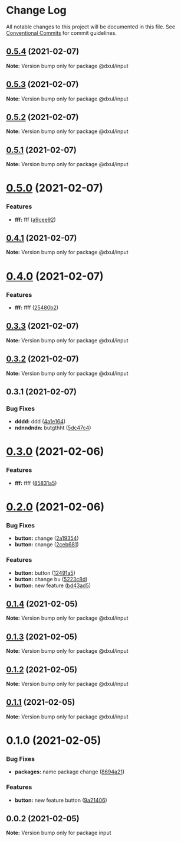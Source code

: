 # Change Log

All notable changes to this project will be documented in this file.
See [Conventional Commits](https://conventionalcommits.org) for commit guidelines.

## [0.5.4](https://github.com/dxul/input/compare/@dxul/input@0.5.3...@dxul/input@0.5.4) (2021-02-07)

**Note:** Version bump only for package @dxul/input





## [0.5.3](https://github.com/dxul/input/compare/@dxul/input@0.5.2...@dxul/input@0.5.3) (2021-02-07)

**Note:** Version bump only for package @dxul/input





## [0.5.2](https://github.com/dxul/input/compare/@dxul/input@0.5.1...@dxul/input@0.5.2) (2021-02-07)

**Note:** Version bump only for package @dxul/input





## [0.5.1](https://github.com/dxul/input/compare/@dxul/input@0.5.0...@dxul/input@0.5.1) (2021-02-07)

**Note:** Version bump only for package @dxul/input





# [0.5.0](https://github.com/dxul/input/compare/@dxul/input@0.4.1...@dxul/input@0.5.0) (2021-02-07)


### Features

* **fff:** fff ([a9cee92](https://github.com/dxul/input/commit/a9cee928c7ecb978c3fd0f9ada63e4e59c3fd7fb))





## [0.4.1](https://github.com/dxul/angular-mono-repo/compare/@dxul/input@0.4.0...@dxul/input@0.4.1) (2021-02-07)

**Note:** Version bump only for package @dxul/input





# [0.4.0](https://github.com/dxul/angular-mono-repo/compare/@dxul/input@0.3.3...@dxul/input@0.4.0) (2021-02-07)


### Features

* **fff:** ffff ([25480b2](https://github.com/dxul/angular-mono-repo/commit/25480b254643394341ceab6f050fca40b9a7e730))





## [0.3.3](https://github.com/dxul/angular-mono-repo/compare/@dxul/input@0.3.2...@dxul/input@0.3.3) (2021-02-07)

**Note:** Version bump only for package @dxul/input





## [0.3.2](https://github.com/dxul/angular-mono-repo/compare/@dxul/input@0.3.1...@dxul/input@0.3.2) (2021-02-07)

**Note:** Version bump only for package @dxul/input





## 0.3.1 (2021-02-07)


### Bug Fixes

* **dddd:** ddd ([4a1e164](https://github.com/dxul/angular-mono-repo/commit/4a1e1644bb2974d14eb87dadd37a3c6145d205ce))
* **ndnndndn:** butgthht ([5dc47c4](https://github.com/dxul/angular-mono-repo/commit/5dc47c42c8c52ea7bd5e40ae9d08f202778da0bf))





# [0.3.0](https://github.com/novakand/angualr-mono-repo/compare/@dxul/input@0.2.0...@dxul/input@0.3.0) (2021-02-06)


### Features

* **fff:** ffff ([85831a5](https://github.com/novakand/angualr-mono-repo/commit/85831a55924bc7f4328875b13d4c10424f598b6d))





# [0.2.0](https://github.com/novakand/angualr-mono-repo/compare/@dxul/input@0.1.4...@dxul/input@0.2.0) (2021-02-06)


### Bug Fixes

* **button:** change ([2a19354](https://github.com/novakand/angualr-mono-repo/commit/2a1935443362b630fc536a3c6502e06d654ddc9d))
* **button:** cnange ([2ceb681](https://github.com/novakand/angualr-mono-repo/commit/2ceb681a5fef63e0bec84f86639a7ebbf9a195b2))


### Features

* **button:** button ([12491a5](https://github.com/novakand/angualr-mono-repo/commit/12491a5dd6b7e5a662f682a759e442e923ddde5e))
* **button:** change bu ([5223c8d](https://github.com/novakand/angualr-mono-repo/commit/5223c8d78c0a59b30d747857d5f7f237ab6322f8))
* **button:** new feature ([bd43ad5](https://github.com/novakand/angualr-mono-repo/commit/bd43ad58ca49090bfbd18b45a971c219f12b807d))





## [0.1.4](https://github.com/novakand/angualr-mono-repo/compare/@dxul/input@0.1.3...@dxul/input@0.1.4) (2021-02-05)

**Note:** Version bump only for package @dxul/input





## [0.1.3](https://github.com/novakand/angualr-mono-repo/compare/@dxul/input@0.1.2...@dxul/input@0.1.3) (2021-02-05)

**Note:** Version bump only for package @dxul/input





## [0.1.2](https://github.com/novakand/angualr-mono-repo/compare/@dxul/input@0.1.1...@dxul/input@0.1.2) (2021-02-05)

**Note:** Version bump only for package @dxul/input





## [0.1.1](https://github.com/novakand/angualr-mono-repo/compare/@dxul/input@0.1.0...@dxul/input@0.1.1) (2021-02-05)

**Note:** Version bump only for package @dxul/input





# 0.1.0 (2021-02-05)


### Bug Fixes

* **packages:** name package change ([8694a21](https://github.com/novakand/angualr-mono-repo/commit/8694a219600177c31cc082512b9405e09f719ac7))


### Features

* **button:** new feature button ([9a21406](https://github.com/novakand/angualr-mono-repo/commit/9a2140619126ecfdd86f9b7e67577d222e9480db))





## 0.0.2 (2021-02-05)

**Note:** Version bump only for package input
